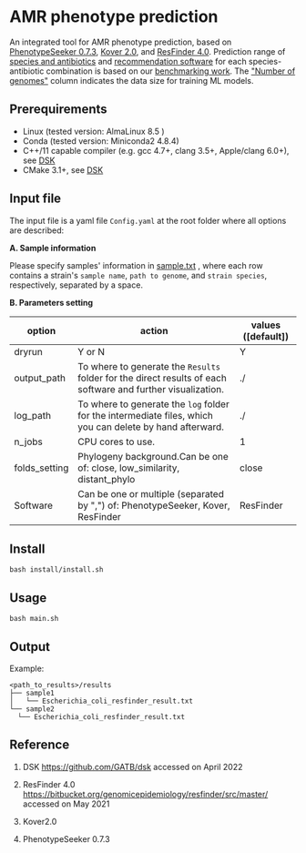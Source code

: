 # AMR phenotype prediction 


An integrated tool for AMR phenotype prediction, based on  [PhenotypeSeeker 0.7.3](https://github.com/bioinfo-ut/PhenotypeSeeker), [Kover 2.0](https://github.com/aldro61/kover), and [ResFinder 4.0](https://bitbucket.org/genomicepidemiology/resfinder/src/master/). Prediction range of <a href="https://github.com/hzi-bifo/AMR_benchmarking/wiki/Species-and-antibiotics">species and antibiotics<a> and  <a href="https://github.com/hzi-bifo/AMR_benchmarking/wiki/Recommendation-software"> recommendation software<a>  for each species-antibiotic combination is based on our <a href="https://github.com/hzi-bifo/AMR_benchmarking">benchmarking work<a>. The <a href="https://github.com/hzi-bifo/AMR_benchmarking/wiki/Species-and-antibiotics"> "Number of genomes"<a>  column indicates the data size for training ML models.



## Prerequirements

- Linux (tested version: AlmaLinux 8.5 )
- Conda (tested version: Miniconda2 4.8.4)
- C++/11 capable compiler (e.g. gcc 4.7+, clang 3.5+, Apple/clang 6.0+),  see  <a href="https://github.com/GATB/dsk"> DSK<a>
- CMake 3.1+, see  <a href="https://github.com/GATB/dsk"> DSK<a>
  
  
  
## <a name="input"></a>Input file
The input file is a yaml file `Config.yaml` at the root folder where all options are described:

**A. Sample information**
  
  Please specify samples' information in <a href="https://github.com/hzi-bifo/AMR_prediction_pipeline/blob/main/sample.txt"> sample.txt<a> , where each row contains a strain's `sample name`, `path to genome`, and `strain species`, respectively, separated by a space.
  
  
**B. Parameters setting**
 

| option | action | values ([default])|
| ------------- | ------------- |------------- |
|dryrun| Y or N |Y|
|output_path| To where to generate the `Results` folder for the direct results of each software and further visualization. | ./|
|log_path| To where to generate the `log` folder for the intermediate files, which you can delete by hand afterward.| ./|
|n_jobs| CPU cores to use.| 1 |
|folds_setting|Phylogeny background.Can be one of: close, low_similarity, distant_phylo|close|
|Software| Can be one or multiple (separated by ",") of: PhenotypeSeeker, Kover, ResFinder|ResFinder|

 




## Install

```
bash install/install.sh 
```

 ## Usage
  
 ```
 bash main.sh 
 ```
  

 ## Output
  
 Example:
  ```
 <path_to_results>/results
├── sample1
│   └── Escherichia_coli_resfinder_result.txt
└── sample2
    └── Escherichia_coli_resfinder_result.txt

  ```
  
  
  



## Reference
1. DSK https://github.com/GATB/dsk accessed on April 2022

2. ResFinder 4.0 https://bitbucket.org/genomicepidemiology/resfinder/src/master/ accessed on May 2021
  
3. Kover2.0 
  
4. PhenotypeSeeker 0.7.3
 
